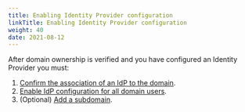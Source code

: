 ```yaml
---
title: Enabling Identity Provider configuration
linkTitle: Enabling Identity Provider configuration
weight: 40
date: 2021-08-12
---
```


After domain ownership is verified and you have configured an Identity Provider you must:

1. [Confirm the association of an IdP to the domain](/docs/management_guide/configuring_and_managing_identity_providers_idps/enabling_the_identity_provider_configuration/confirming_the_association_of_an_idp_to_the_domain/).
2. [Enable IdP configuration for all domain users](/docs/management_guide/configuring_and_managing_identity_providers_idps/enabling_the_identity_provider_configuration/enabling_idp_configuration_for_all_domain_users/).
3. (Optional) [Add a subdomain](/docs/management_guide/configuring_and_managing_identity_providers_idps/managing_domains/adding_a_subdomain/).
